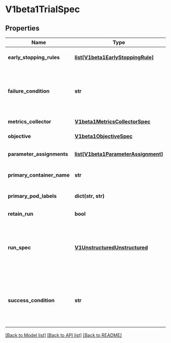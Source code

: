 # V1beta1TrialSpec

## Properties
Name | Type | Description | Notes
------------ | ------------- | ------------- | -------------
**early_stopping_rules** | [**list[V1beta1EarlyStoppingRule]**](V1beta1EarlyStoppingRule.md) | Rules for early stopping techniques. Each rule should be met to early stopped Trial. | [optional] 
**failure_condition** | **str** | Condition when trial custom resource is failed. Condition must be in GJSON format, ref https://github.com/tidwall/gjson. For example for BatchJob: status.conditions.#(type&#x3D;&#x3D;\&quot;Failed\&quot;)#|#(status&#x3D;&#x3D;\&quot;True\&quot;)# | [optional] 
**metrics_collector** | [**V1beta1MetricsCollectorSpec**](V1beta1MetricsCollectorSpec.md) | Describes how metrics will be collected | [optional] 
**objective** | [**V1beta1ObjectiveSpec**](V1beta1ObjectiveSpec.md) | Describes the objective of the experiment. | [optional] 
**parameter_assignments** | [**list[V1beta1ParameterAssignment]**](V1beta1ParameterAssignment.md) | Key-value pairs for hyperparameters and assignment values. | 
**primary_container_name** | **str** | Name of training container where actual model training is running | [optional] 
**primary_pod_labels** | **dict(str, str)** | Label that determines if pod needs to be injected by Katib sidecar container | [optional] 
**retain_run** | **bool** | Whether to retain the trial run object after completed. | [optional] 
**run_spec** | [**V1UnstructuredUnstructured**](V1UnstructuredUnstructured.md) | Raw text for the trial run spec. This can be any generic Kubernetes runtime object. The trial operator should create the resource as written, and let the corresponding resource controller (e.g. tf-operator) handle the rest. | [optional] 
**success_condition** | **str** | Condition when trial custom resource is succeeded. Condition must be in GJSON format, ref https://github.com/tidwall/gjson. For example for BatchJob: status.conditions.#(type&#x3D;&#x3D;\&quot;Complete\&quot;)#|#(status&#x3D;&#x3D;\&quot;True\&quot;)# | [optional] 

[[Back to Model list]](../README.md#documentation-for-models) [[Back to API list]](../README.md#documentation-for-api-endpoints) [[Back to README]](../README.md)


